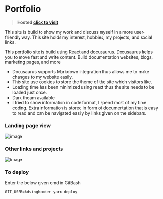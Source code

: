 # Portfolio

> **Hosted [click to visit](https://kdsinghcoder.github.io/)**

This site is build to show my work and discuss myself in a more user-friendly way. This site holds my interest, hobbies, my projects, and social links.

This portfolio site is build using React and docusaurus. Docusaurus helps you to move fast and write content. Build documentation websites, blogs, marketing pages, and more.

- Docusaurus supports Markdown integration thus allows me to make changes to my website easily.
- This site use cookies to store the theme of the site which visitors like.
- Loading time has been minimized using react thus the site needs to be loaded just once.
- Dark theam available
- I tried to show information in code format, I spend most of my time coding. Extra information is stored in form of documentation that is easy to read and can be navigated easily   by links given on the sidebars.

### Landing page view

![image](https://user-images.githubusercontent.com/50829119/124011145-4f943b80-d9fd-11eb-91f2-44427788400b.png)

### Other links and projects
![image](https://user-images.githubusercontent.com/50829119/124011333-84a08e00-d9fd-11eb-97e4-803b46d71e95.png)

### To deploy 
Enter the below given cmd in GitBash 
```npm
GIT_USER=kdsinghcoder yarn deploy
```
